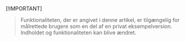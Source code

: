  [!IMPORTANT]
> Funktionaliteten, der er angivet i denne artikel, er tilgængelig for målrettede brugere som en del af en privat eksempelversion. Indholdet og funktionaliteten kan blive ændret. 
